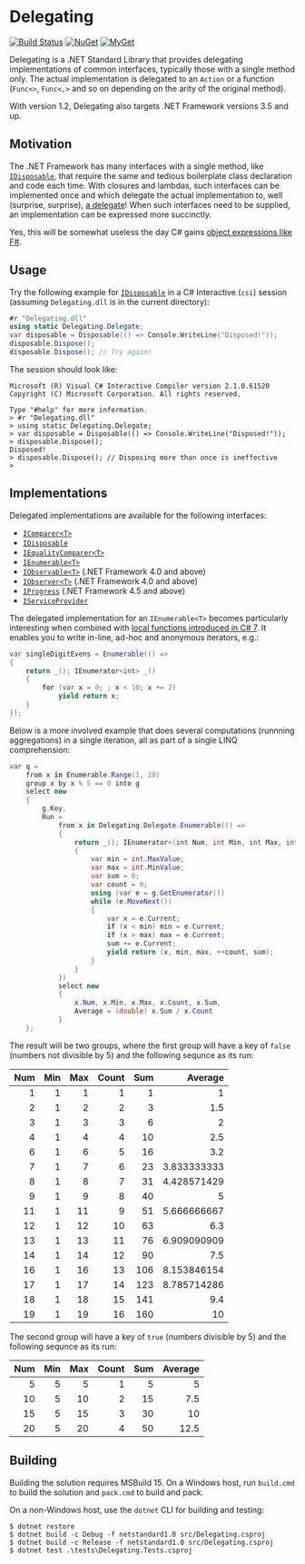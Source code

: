 # Delegating

[![Build Status][build-badge]][builds]
[![NuGet][nuget-badge]][nuget-pkg]
[![MyGet][myget-badge]][edge-pkgs]

Delegating is a .NET Standard Library that provides delegating implementations
of common interfaces, typically those with a single method only. The actual
implementation is delegated to an `Action` or a function (`Func<>`, `Func<,>`
and so on depending on the arity of the original method).

With version 1.2, Delegating also targets .NET Framework versions 3.5 and up.


## Motivation

The .NET Framework has many interfaces with a single method, like
[`IDisposable`][IDisposable], that require the same and tedious boilerplate
class declaration and code each time. With closures and lambdas, such
interfaces can be implemented once and which delegate the actual
implementation to, well (surprise, surprise), [a delegate][delegate]! When
such interfaces need to be supplied, an implementation can be expressed more
succinctly.

Yes, this will be somewhat useless the day C# gains [object expressions like
F#][fsobjexpr].


## Usage

Try the following example for [`IDisposable`][IDisposable] in a C# Interactive
(`csi`) session (assuming `Delegating.dll` is in the current directory):

```c#
#r "Delegating.dll"
using static Delegating.Delegate;
var disposable = Disposable(() => Console.WriteLine("Disposed!"));
disposable.Dispose();
disposable.Dispose(); // Try again!
```

The session should look like:

```
Microsoft (R) Visual C# Interactive Compiler version 2.1.0.61520
Copyright (C) Microsoft Corporation. All rights reserved.

Type "#help" for more information.
> #r "Delegating.dll"
> using static Delegating.Delegate;
> var disposable = Disposable(() => Console.WriteLine("Disposed!"));
> disposable.Dispose();
Disposed!
> disposable.Dispose(); // Disposing more than once is ineffective
>
```


## Implementations

Delegated implementations are available for the following interfaces:

- [`IComparer<T>`][IComparer]
- [`IDisposable`][IDisposable]
- [`IEqualityComparer<T>`][IEqualityComparer]
- [`IEnumerable<T>`][IEnumerable]
- [`IObservable<T>`][IObservable] (.NET Framework 4.0 and above)
- [`IObserver<T>`][IObserver] (.NET Framework 4.0 and above)
- [`IProgress`][IProgress] (.NET Framework 4.5 and above)
- [`IServiceProvider`][IServiceProvider]

The delegated implementation for an `IEnumerable<T>` becomes particularly
interesting when combined with [local functions introduced in
C# 7][cs-local-funcs]. It enables you to write in-line, ad-hoc and anonymous
iterators, e.g.:

```c#
var singleDigitEvens = Enumerable(() =>
{
    return _(); IEnumerator<int> _()
    {
        for (var x = 0; ; x < 10; x += 2)
            yield return x;
    }
});
```

Below is a more involved example that does several computations (runnning
aggregations) in a single iteration, all as part of a single LINQ
comprehension:

```c#
var q = 
    from x in Enumerable.Range(1, 20)
    group x by x % 5 == 0 into g
    select new
    {
        g.Key,
        Run =
            from x in Delegating.Delegate.Enumerable(() =>
            {
                return _(); IEnumerator<(int Num, int Min, int Max, int Count, int Sum)> _()
                {
                    var min = int.MaxValue;
                    var max = int.MinValue;
                    var sum = 0;
                    var count = 0;
                    using (var e = g.GetEnumerator())
                    while (e.MoveNext())
                    {
                        var x = e.Current;
                        if (x < min) min = e.Current;
                        if (x > max) max = e.Current;
                        sum += e.Current;
                        yield return (x, min, max, ++count, sum);
                    }
                }
            })
            select new
            {
                x.Num, x.Min, x.Max, x.Count, x.Sum,
                Average = (double) x.Sum / x.Count
            }
    };
```

The result will be two groups, where the first group will have a key of
`false` (numbers not divisible by 5) and the following sequnce as its run:

| Num | Min | Max | Count | Sum |   Average   | 
|----:|----:|----:|------:|----:|------------:| 
|   1 |   1 |   1 |     1 |   1 |           1 | 
|   2 |   1 |   2 |     2 |   3 |         1.5 | 
|   3 |   1 |   3 |     3 |   6 |           2 | 
|   4 |   1 |   4 |     4 |  10 |         2.5 | 
|   6 |   1 |   6 |     5 |  16 |         3.2 | 
|   7 |   1 |   7 |     6 |  23 | 3.833333333 | 
|   8 |   1 |   8 |     7 |  31 | 4.428571429 | 
|   9 |   1 |   9 |     8 |  40 |           5 | 
|  11 |   1 |  11 |     9 |  51 | 5.666666667 | 
|  12 |   1 |  12 |    10 |  63 |         6.3 | 
|  13 |   1 |  13 |    11 |  76 | 6.909090909 | 
|  14 |   1 |  14 |    12 |  90 |         7.5 | 
|  16 |   1 |  16 |    13 | 106 | 8.153846154 | 
|  17 |   1 |  17 |    14 | 123 | 8.785714286 | 
|  18 |   1 |  18 |    15 | 141 |         9.4 | 
|  19 |   1 |  19 |    16 | 160 |          10 | 

The second group will have a key of `true` (numbers divisible by 5) and the
following sequnce as its run:

| Num | Min | Max | Count | Sum | Average | 
|----:|----:|----:|------:|----:|--------:| 
|   5 |   5 |  5  |     1 |   5 |       5 | 
|  10 |   5 | 10  |     2 |  15 |     7.5 | 
|  15 |   5 | 15  |     3 |  30 |      10 | 
|  20 |   5 | 20  |     4 |  50 |    12.5 | 


## Building

Building the solution requires MSBuild 15. On a Windows host, run `build.cmd`
to build the solution and `pack.cmd` to build and pack.

On a non-Windows host, use the `dotnet` CLI for building and testing:

    $ dotnet restore
    $ dotnet build -c Debug -f netstandard1.0 src/Delegating.csproj
    $ dotnet build -c Release -f netstandard1.0 src/Delegating.csproj
    $ dotnet test .\tests\Delegating.Tests.csproj


[build-badge]: https://img.shields.io/appveyor/ci/raboof/delegating.svg
[myget-badge]: https://img.shields.io/myget/raboof/v/Delegating.svg?label=myget
[edge-pkgs]: https://www.myget.org/feed/raboof/package/nuget/Delegating
[nuget-badge]: https://img.shields.io/nuget/v/Delegating.svg
[nuget-pkg]: https://www.nuget.org/packages/Delegating
[builds]: https://ci.appveyor.com/project/raboof/delegating
[IComparer]: https://docs.microsoft.com/en-us/dotnet/api/system.collections.generic.icomparer-1
[IDisposable]: https://docs.microsoft.com/en-us/dotnet/api/system.idisposable
[IEnumerable]: https://docs.microsoft.com/en-us/dotnet/api/system.collections.generic.ienumerable-1
[IEqualityComparer]: https://docs.microsoft.com/en-us/dotnet/api/system.collections.generic.iequalitycomparer-1
[IObservable]: https://docs.microsoft.com/en-us/dotnet/api/system.iobservable-1
[IObserver]: https://docs.microsoft.com/en-us/dotnet/api/system.iobserver-1
[IProgress]: https://docs.microsoft.com/en-us/dotnet/api/system.iprogress-1
[IServiceProvider]: https://docs.microsoft.com/en-us/dotnet/api/system.iserviceprovider
[fsobjexpr]: https://docs.microsoft.com/en-us/dotnet/articles/fsharp/language-reference/object-expressions
[delegate]: https://docs.microsoft.com/en-us/dotnet/api/system.delegate
[cs-local-funcs]: https://docs.microsoft.com/en-us/dotnet/articles/csharp/whats-new/csharp-7#local-functions
